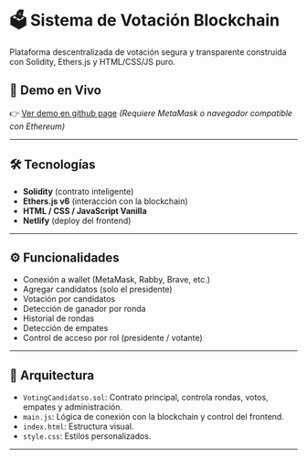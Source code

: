 # 🗳️ Sistema de Votación Blockchain

Plataforma descentralizada de votación segura y transparente construida con Solidity, Ethers.js y HTML/CSS/JS puro.

## 🚀 Demo en Vivo

👉 [Ver demo en github page](https://sig0xkami.github.io/-Proyecto-Sistema-de-Votaci-n-Blockchain/) *(Requiere MetaMask o navegador compatible con Ethereum)*


---

## 🛠️ Tecnologías

- **Solidity** (contrato inteligente)
- **Ethers.js v6** (interacción con la blockchain)
- **HTML / CSS / JavaScript Vanilla**
- **Netlify** (deploy del frontend)

---

## ⚙️ Funcionalidades

- Conexión a wallet (MetaMask, Rabby, Brave, etc.)
- Agregar candidatos (solo el presidente)
- Votación por candidatos
- Detección de ganador por ronda
- Historial de rondas
- Detección de empates
- Control de acceso por rol (presidente / votante)

---

## 🧠 Arquitectura

- `VotingCandidatso.sol`: Contrato principal, controla rondas, votos, empates y administración.
- `main.js`: Lógica de conexión con la blockchain y control del frontend.
- `index.html`: Estructura visual.
- `style.css`: Estilos personalizados.

---


